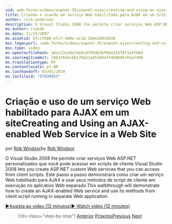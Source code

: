 ```yaml
---
uid: web-forms/videos/aspnet-35/aspnet-ajax/creating-and-using-an-ajax-enabled-web-service-in-a-web-site
title: Criando e usando um serviço Web habilitado para AJAX em um Site da Web | Microsoft Docs
author: rick-anderson
description: O Visual Studio 2008 lhe permite criar serviços Web ASP.NET personalizados que você pode acessar em scripts de cliente. Este passo a passo demonstrará como criar um AJ...
ms.author: riande
ms.date: 11/15/2007
ms.assetid: bfccf680-efc7-400e-ac16-104e288cd430
msc.legacyurl: /web-forms/videos/aspnet-35/aspnet-ajax/creating-and-using-an-ajax-enabled-web-service-in-a-web-site
msc.type: video
ms.openlocfilehash: a8ac23ce8afe66c9795463bf68a324f8f3a4f06d
ms.sourcegitcommit: 24b1f6decbb17bb22a45166e5fdb0845c65af498
ms.translationtype: MT
ms.contentlocale: pt-BR
ms.lasthandoff: 03/01/2019
ms.locfileid: "57039953"
---
```

<a name="creating-and-using-an-ajax-enabled-web-service-in-a-web-site"></a><span data-ttu-id="f6a24-104">Criação e uso de um serviço Web habilitado para AJAX em um site</span><span class="sxs-lookup"><span data-stu-id="f6a24-104">Creating and Using an AJAX-enabled Web Service in a Web Site</span></span>
====================
<span data-ttu-id="f6a24-105">por [Rob Windsor](https://twitter.com/robwindsor)</span><span class="sxs-lookup"><span data-stu-id="f6a24-105">by [Rob Windsor](https://twitter.com/robwindsor)</span></span>

<span data-ttu-id="f6a24-106">O Visual Studio 2008 lhe permite criar serviços Web ASP.NET personalizados que você pode acessar em scripts de cliente.</span><span class="sxs-lookup"><span data-stu-id="f6a24-106">Visual Studio 2008 lets you create ASP.NET custom Web services that you can access from client scripts.</span></span> <span data-ttu-id="f6a24-107">Este passo a passo demonstrará como criar um serviço Web habilitado para AJAX e usar seus métodos de script de cliente em execução no aplicativo Web separado.</span><span class="sxs-lookup"><span data-stu-id="f6a24-107">This walkthrough will demonstrate how to create an AJAX-enabled Web service and use its methods from client script running in separate Web application.</span></span>

[<span data-ttu-id="f6a24-108">&#9654;Assista ao vídeo (12 minutos)</span><span class="sxs-lookup"><span data-stu-id="f6a24-108">&#9654; Watch video (12 minutes)</span></span>](https://channel9.msdn.com/Blogs/ASP-NET-Site-Videos/creating-and-using-an-ajax-enabled-web-service-in-a-web-site)

> [!div class="step-by-step"]
> <span data-ttu-id="f6a24-109">[Anterior](adding-ajax-functionality-to-an-existing-aspnet-page.md)
> [Próximo](aspnet-ajax-a-demonstration-of-aspnet-ajax.md)</span><span class="sxs-lookup"><span data-stu-id="f6a24-109">[Previous](adding-ajax-functionality-to-an-existing-aspnet-page.md)
[Next](aspnet-ajax-a-demonstration-of-aspnet-ajax.md)</span></span>
